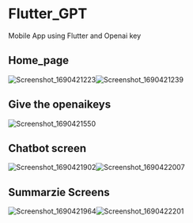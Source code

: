 # Flutter_GPT
Mobile App using Flutter and Openai key

## Home_page
![Screenshot_1690421223](https://github.com/ThanhHung2112/Flutter_GPT/assets/73764342/1069fd1b-0bf3-4c70-8441-67d2f625f3aa)![Screenshot_1690421239](https://github.com/ThanhHung2112/Flutter_GPT/assets/73764342/149a1ee0-ea65-41d0-b3f9-0ac19d7ddd06)

## Give the openaikeys
![Screenshot_1690421550](https://github.com/ThanhHung2112/Flutter_GPT/assets/73764342/201c7622-eacf-48b7-aa63-3c94d0bf8c31)

## Chatbot screen
![Screenshot_1690421902](https://github.com/ThanhHung2112/Flutter_GPT/assets/73764342/d27f8b6c-6831-4666-9c87-e7e452194c00)![Screenshot_1690422007](https://github.com/ThanhHung2112/Flutter_GPT/assets/73764342/d9ab2726-e030-464a-b77c-7299f5776f8d)

## Summarzie Screens
![Screenshot_1690421964](https://github.com/ThanhHung2112/Flutter_GPT/assets/73764342/4f19a3de-7b30-464d-a0ea-113a2007de4b)![Screenshot_1690422201](https://github.com/ThanhHung2112/Flutter_GPT/assets/73764342/d3e53119-dc13-44b7-9919-5faaa643bc0d)


